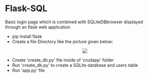 # Flask-SQL
Basic login page which is combined with SQLiteDBbrowser displayed through an flask web application

- pip install flask
- Create a file Directory like the picture given below:
   <p align = "Center">
   <img src = 'https://github.com/AashikaShravani/Flask-SQL/assets/140937457/a88f97a1-bc6d-4e2a-96e2-4d00464a1c06' >
   </p>
- Create 'create_db.py' file inside of 'crudapp' folder
- Run 'create_db.py' to create a SQLite database and users table
- Run 'app.py' file   
